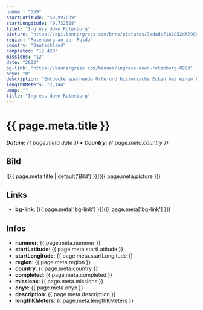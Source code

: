 ```yaml
---
nummer: "559"
startLatitude: "50,997639"
startLongitude: "9,732508"
titel: "Ingress down Rotenburg"
picture: "https://api.bannergress.com/bnrs/pictures/7adade71b2852df2906470cb571a69c9"
region: "Rotenburg an der Fulda"
country: "Deutschland"
completed: "12.420"
missions: "12"
date: "2023"
bg-link: "https://bannergress.com/banner/ingress-down-rotenburg-098d"
onyx: "0"
description: "Entdecke spannende Orte und historische Ecken bei einem kleinen Rundgang durch Rotenburg"
lengthKMeters: "2,144"
umap: ""
title: "Ingress down Rotenburg"
---
```


# {{ page.meta.title }}
_**Datum:** {{ page.meta.date }} • **Country:** {{ page.meta.country }}_

## Bild
![{{ page.meta.title | default('Bild') }}]({{ page.meta.picture }})

## Links
- **bg-link**: [{{ page.meta['bg-link'] }}]({{ page.meta['bg-link'] }})

## Infos
- **nummer**: {{ page.meta.nummer }}
- **startLatitude**: {{ page.meta.startLatitude }}
- **startLongitude**: {{ page.meta.startLongitude }}
- **region**: {{ page.meta.region }}
- **country**: {{ page.meta.country }}
- **completed**: {{ page.meta.completed }}
- **missions**: {{ page.meta.missions }}
- **onyx**: {{ page.meta.onyx }}
- **description**: {{ page.meta.description }}
- **lengthKMeters**: {{ page.meta.lengthKMeters }}

